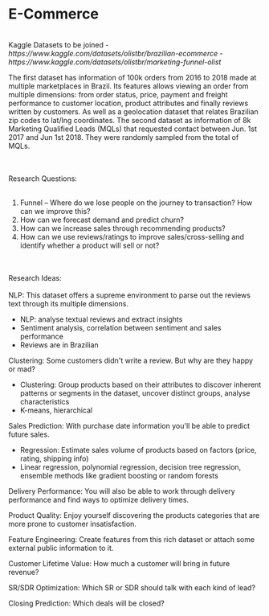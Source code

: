# E-Commerce
<br>
Kaggle Datasets to be joined - <i> https://www.kaggle.com/datasets/olistbr/brazilian-ecommerce </i>
                             - <i> https://www.kaggle.com/datasets/olistbr/marketing-funnel-olist </i>

                             
The first dataset has information of 100k orders from 2016 to 2018 made at multiple marketplaces in Brazil. Its features allows viewing an order from multiple dimensions: from order status, price, payment and freight performance to customer location, product attributes and finally reviews written by customers. As well as a geolocation dataset that relates Brazilian zip codes to lat/lng coordinates.
The second dataset as information of 8k Marketing Qualified Leads (MQLs) that requested contact between Jun. 1st 2017 and Jun 1st 2018. They were randomly sampled from the total of MQLs.

<br><br>
Research Questions:<br><br>
1.	Funnel – Where do we lose people on the journey to transaction? How can we improve this?
2.	How can we forecast demand and predict churn?
3.	How can we increase sales through recommending products?
4.	How can we use reviews/ratings to improve sales/cross-selling and identify whether a product will sell or not?


<br><br>
Research Ideas:<br><br>
NLP:
This dataset offers a supreme environment to parse out the reviews text through its multiple dimensions.
-	NLP: analyse textual reviews and extract insights
-	Sentiment analysis, correlation between sentiment and sales performance
- Reviews are in Brazilian
  
Clustering:
Some customers didn't write a review. But why are they happy or mad?
-	Clustering: Group products based on their attributes to discover inherent patterns or segments in the dataset, uncover distinct groups, analyse characteristics
-	K-means, hierarchical

Sales Prediction:
With purchase date information you'll be able to predict future sales.
-	Regression: Estimate sales volume of products based on factors (price, rating, shipping info)
-	Linear regression, polynomial regression, decision tree regression, ensemble methods like gradient boosting or random forests

Delivery Performance:
You will also be able to work through delivery performance and find ways to optimize delivery times.

Product Quality:
Enjoy yourself discovering the products categories that are more prone to customer insatisfaction.

Feature Engineering:
Create features from this rich dataset or attach some external public information to it.

Customer Lifetime Value:
How much a customer will bring in future revenue?

SR/SDR Optimization:
Which SR or SDR should talk with each kind of lead?

Closing Prediction:
Which deals will be closed?
